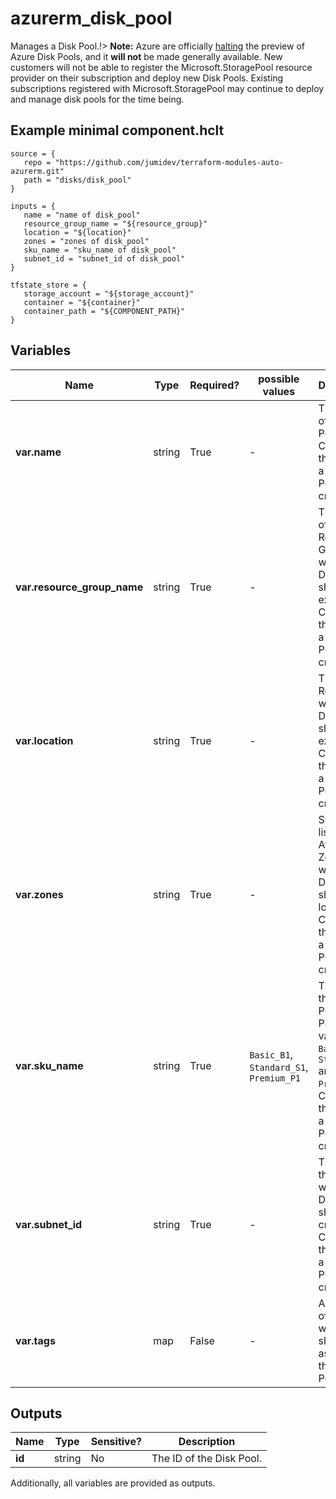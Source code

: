 # azurerm_disk_pool

Manages a Disk Pool.!> **Note:** Azure are officially [halting](https://learn.microsoft.com/en-us/azure/azure-vmware/attach-disk-pools-to-azure-vmware-solution-hosts?tabs=azure-cli) the preview of Azure Disk Pools, and it **will not** be made generally available. New customers will not be able to register the Microsoft.StoragePool resource provider on their subscription and deploy new Disk Pools. Existing subscriptions registered with Microsoft.StoragePool may continue to deploy and manage disk pools for the time being.

## Example minimal component.hclt

```hcl
source = {
   repo = "https://github.com/jumidev/terraform-modules-auto-azurerm.git" 
   path = "disks/disk_pool" 
}

inputs = {
   name = "name of disk_pool" 
   resource_group_name = "${resource_group}" 
   location = "${location}" 
   zones = "zones of disk_pool" 
   sku_name = "sku_name of disk_pool" 
   subnet_id = "subnet_id of disk_pool" 
}

tfstate_store = {
   storage_account = "${storage_account}" 
   container = "${container}" 
   container_path = "${COMPONENT_PATH}" 
}

```

## Variables

| Name | Type | Required? |  possible values |  Description |
| ---- | ---- | --------- |  ----------- | ----------- |
| **var.name** | string | True | -  |  The name of the Disk Pool. Changing this forces a new Disk Pool to be created. | 
| **var.resource_group_name** | string | True | -  |  The name of the Resource Group where the Disk Pool should exist. Changing this forces a new Disk Pool to be created. | 
| **var.location** | string | True | -  |  The Azure Region where the Disk Pool should exist. Changing this forces a new Disk Pool to be created. | 
| **var.zones** | string | True | -  |  Specifies a list of Availability Zones in which this Disk Pool should be located. Changing this forces a new Disk Pool to be created. | 
| **var.sku_name** | string | True | `Basic_B1`, `Standard_S1`, `Premium_P1`  |  The SKU of the Disk Pool. Possible values are `Basic_B1`, `Standard_S1` and `Premium_P1`. Changing this forces a new Disk Pool to be created. | 
| **var.subnet_id** | string | True | -  |  The ID of the Subnet where the Disk Pool should be created. Changing this forces a new Disk Pool to be created. | 
| **var.tags** | map | False | -  |  A mapping of tags which should be assigned to the Disk Pool. | 



## Outputs

| Name | Type | Sensitive? | Description |
| ---- | ---- | --------- | --------- |
| **id** | string | No  | The ID of the Disk Pool. | 

Additionally, all variables are provided as outputs.
